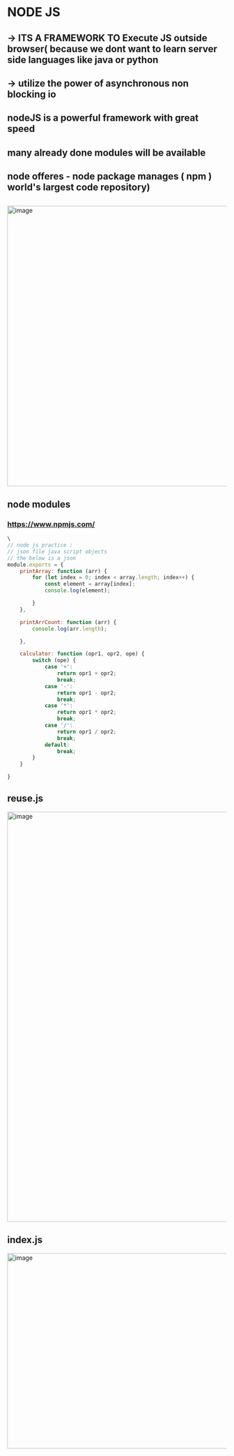 # NODE JS

## -> ITS A FRAMEWORK TO Execute JS outside browser( because we dont want to learn server side languages like java or python 

## -> utilize the power of asynchronous non blocking io

## nodeJS is a powerful framework with great speed

## many already done modules will be available 

## node offeres - node package manages ( npm ) world's largest code repository)

## 

<img width="1145" height="643" alt="image" src="https://github.com/user-attachments/assets/4d190e89-cf56-427d-b87b-166ba6ba19d9" />

## node modules

### https://www.npmjs.com/


``` js
\
// node js practice :
// json file java script objects
// the below is a json 
module.exports = {
    printArray: function (arr) {
        for (let index = 0; index < array.length; index++) {
            const element = array[index];
            console.log(element);

        }
    },

    printArrCount: function (arr) {
        console.log(arr.length);

    },

    calculator: function (opr1, opr2, ope) {
        switch (ope) {
            case '+':
                return opr1 + opr2;
                break;
            case '-':
                return opr1 - opr2;
                break;
            case '*':
                return opr1 * opr2;
                break;
            case '/':
                return opr1 / opr2;
                break;
            default:
                break;
        }
    }

}

```

## reuse.js
<img width="1826" height="940" alt="image" src="https://github.com/user-attachments/assets/4e050427-3e61-45c0-8e16-148ae2b8d4aa" />


## index.js
<img width="1466" height="448" alt="image" src="https://github.com/user-attachments/assets/55a7225a-68cf-46bb-9c01-0c39d856bc35" />






